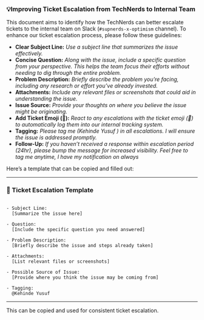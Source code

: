 ### 💡Improving Ticket Escalation from TechNerds to Internal Team

This document aims to identify how the TechNerds can better escalate tickets to the internal team on Slack (`#supnerds-x-optimism` channel). To enhance our ticket escalation process, please follow these guidelines:

- **Clear Subject Line:** _Use a subject line that summarizes the issue effectively._
- **Concise Question:** _Along with the issue, include a specific question from your perspective. This helps the team focus their efforts without needing to dig through the entire problem._
- **Problem Description:** _Briefly describe the problem you’re facing, including any research or effort you’ve already invested._
- **Attachments:** _Include any relevant files or screenshots that could aid in understanding the issue._
- **Issue Source:** _Provide your thoughts on where you believe the issue might be originating._
- **Add Ticket Emoji (🎫):** _React to any escalations with the ticket emoji (🎫) to automatically log them into our internal tracking system._
- **Tagging:** _Please tag me (Kehinde Yusuf ) in all escalations. I will ensure the issue is addressed promptly._
- **Follow-Up:** _If you haven’t received a response within escalation period (24hr), please bump the message for increased visibility. Feel free to tag me anytime, I have my notification on always_

Here’s a template that can be copied and filled out:

---

### 🎫 Ticket Escalation Template

```

- Subject Line:
  [Summarize the issue here]

- Question:
  [Include the specific question you need answered]

- Problem Description:
  [Briefly describe the issue and steps already taken]

- Attachments:
  [List relevant files or screenshots]

- Possible Source of Issue:
  [Provide where you think the issue may be coming from]

- Tagging:
  @Kehinde Yusuf

```

---

This can be copied and used for consistent ticket escalation.
